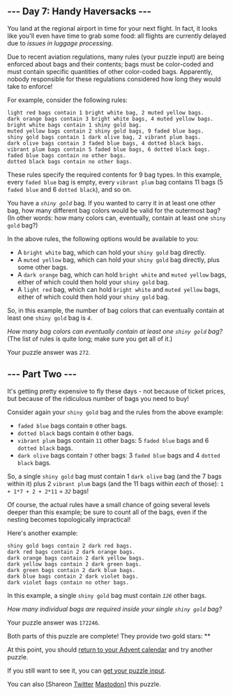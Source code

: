 
<!DOCTYPE html>
<html lang="en-us">
<head>
<meta charset="utf-8"/>
<title>Day 7 - Advent of Code 2020</title>
<!--[if lt IE 9]><script src="/static/html5.js"></script><![endif]-->
<link href='//fonts.googleapis.com/css?family=Source+Code+Pro:300&subset=latin,latin-ext' rel='stylesheet' type='text/css'/>
<link rel="stylesheet" type="text/css" href="/static/style.css?25"/>
<link rel="stylesheet alternate" type="text/css" href="/static/highcontrast.css?0" title="High Contrast"/>
<link rel="shortcut icon" href="/favicon.png"/>
</head><!--




Oh, hello!  Funny seeing you here.

I appreciate your enthusiasm, but you aren't going to find much down here.
There certainly aren't clues to any of the puzzles.  The best surprises don't
even appear in the source until you unlock them for real.

Please be careful with automated requests; I'm not a massive company, and I can
only take so much traffic.  Please be considerate so that everyone gets to play.

If you're curious about how Advent of Code works, it's running on some custom
Perl code. Other than a few integrations (auth, analytics, social media), I
built the whole thing myself, including the design, animations, prose, and all
of the puzzles.

The puzzles are most of the work; preparing a new calendar and a new set of
puzzles each year takes all of my free time for 4-5 months. A lot of effort
went into building this thing - I hope you're enjoying playing it as much as I
enjoyed making it for you!

If you'd like to hang out, I'm @ericwastl on Twitter.

- Eric Wastl


















































-->
<body>
<header><div><h1 class="title-global"><a href="/">Advent of Code</a></h1><nav><ul><li><a href="/2020/about">[About]</a></li><li><a href="/2020/events">[Events]</a></li><li><a href="https://teespring.com/stores/advent-of-code" target="_blank">[Shop]</a></li><li><a href="/2020/settings">[Settings]</a></li><li><a href="/2020/auth/logout">[Log Out]</a></li></ul></nav><div class="user">Sam Colburn <span class="star-count">14*</span></div></div><div><h1 class="title-event">&nbsp;&nbsp;&nbsp;<span class="title-event-wrap">var y=</span><a href="/2020">2020</a><span class="title-event-wrap">;</span></h1><nav><ul><li><a href="/2020">[Calendar]</a></li><li><a href="/2020/support">[AoC++]</a></li><li><a href="/2020/sponsors">[Sponsors]</a></li><li><a href="/2020/leaderboard">[Leaderboard]</a></li><li><a href="/2020/stats">[Stats]</a></li></ul></nav></div></header>

<div id="sidebar">
<div id="sponsor"><div class="quiet">Our <a href="/2020/sponsors">sponsors</a> help make Advent of Code possible:</div><div class="sponsor"><a href="https://digit.co/" target="_blank" onclick="if(ga)ga('send','event','sponsor','sidebar',this.href);" rel="noopener">Digit</a> - Help people automate their money and become financially healthy! Interested in fintech? Email us at aoc@digit.co</div></div>
</div><!--/sidebar-->

<main>
<script>window.addEventListener('click', function(e,s,r){if(e.target.nodeName==='CODE'&&e.detail===3){s=window.getSelection();s.removeAllRanges();r=document.createRange();r.selectNodeContents(e.target);s.addRange(r);}});</script>
<article class="day-desc"><h2>--- Day 7: Handy Haversacks ---</h2><p>You land at the regional airport in time for your next flight. In fact, it looks like you'll even have time to grab some food: all flights are currently delayed due to <em>issues in luggage processing</em>.</p>
<p>Due to recent aviation regulations, many rules (your puzzle input) are being enforced about bags and their contents; bags must be color-coded and must contain specific quantities of other color-coded bags. Apparently, nobody responsible for these regulations considered how long they would take to enforce!</p>
<p>For example, consider the following rules:</p>
<pre><code>light red bags contain 1 bright white bag, 2 muted yellow bags.
dark orange bags contain 3 bright white bags, 4 muted yellow bags.
bright white bags contain 1 shiny gold bag.
muted yellow bags contain 2 shiny gold bags, 9 faded blue bags.
shiny gold bags contain 1 dark olive bag, 2 vibrant plum bags.
dark olive bags contain 3 faded blue bags, 4 dotted black bags.
vibrant plum bags contain 5 faded blue bags, 6 dotted black bags.
faded blue bags contain no other bags.
dotted black bags contain no other bags.
</code></pre>
<p>These rules specify the required contents for 9 bag types. In this example, every <code>faded blue</code> bag is empty, every <code>vibrant plum</code> bag contains 11 bags (5 <code>faded blue</code> and 6 <code>dotted black</code>), and so on.</p>
<p>You have a <code><em>shiny gold</em></code> bag. If you wanted to carry it in at least one other bag, how many different bag colors would be valid for the outermost bag? (In other words: how many colors can, eventually, contain at least one <code>shiny gold</code> bag?)</p>
<p>In the above rules, the following options would be available to you:</p>
<ul>
<li>A <code>bright white</code> bag, which can hold your <code>shiny gold</code> bag directly.</li>
<li>A <code>muted yellow</code> bag, which can hold your <code>shiny gold</code> bag directly, plus some other bags.</li>
<li>A <code>dark orange</code> bag, which can hold <code>bright white</code> and <code>muted yellow</code> bags, either of which could then hold your <code>shiny gold</code> bag.</li>
<li>A <code>light red</code> bag, which can hold <code>bright white</code> and <code>muted yellow</code> bags, either of which could then hold your <code>shiny gold</code> bag.</li>
</ul>
<p>So, in this example, the number of bag colors that can eventually contain at least one <code>shiny gold</code> bag is <code><em>4</em></code>.</p>
<p><em>How many bag colors can eventually contain at least one <code>shiny gold</code> bag?</em> (The list of rules is quite long; make sure you get all of it.)</p>
</article>
<p>Your puzzle answer was <code>272</code>.</p><article class="day-desc"><h2 id="part2">--- Part Two ---</h2><p>It's getting pretty expensive to fly these days - not because of ticket prices, but because of the ridiculous number of bags you need to buy!</p>
<p>Consider again your <code>shiny gold</code> bag and the rules from the above example:</p>
<ul>
<li><code>faded blue</code> bags contain <code>0</code> other bags.</li>
<li><code>dotted black</code> bags contain <code>0</code> other bags.</li>
<li><code>vibrant plum</code> bags contain <code>11</code> other bags: 5 <code>faded blue</code> bags and 6 <code>dotted black</code> bags.</li>
<li><code>dark olive</code> bags contain <code>7</code> other bags: 3 <code>faded blue</code> bags and 4 <code>dotted black</code> bags.</li>
</ul>
<p>So, a single <code>shiny gold</code> bag must contain 1 <code>dark olive</code> bag (and the 7 bags within it) plus 2 <code>vibrant plum</code> bags (and the 11 bags within <em>each</em> of those): <code>1 + 1*7 + 2 + 2*11</code> = <code><em>32</em></code> bags!</p>
<p>Of course, the actual rules have a <span title="100%">small</span> chance of going several levels deeper than this example; be sure to count all of the bags, even if the nesting becomes topologically impractical!</p>
<p>Here's another example:</p>
<pre><code>shiny gold bags contain 2 dark red bags.
dark red bags contain 2 dark orange bags.
dark orange bags contain 2 dark yellow bags.
dark yellow bags contain 2 dark green bags.
dark green bags contain 2 dark blue bags.
dark blue bags contain 2 dark violet bags.
dark violet bags contain no other bags.
</code></pre>
<p>In this example, a single <code>shiny gold</code> bag must contain <code><em>126</em></code> other bags.</p>
<p><em>How many individual bags are required inside your single <code>shiny gold</code> bag?</em></p>
</article>
<p>Your puzzle answer was <code>172246</code>.</p><p class="day-success">Both parts of this puzzle are complete! They provide two gold stars: **</p>
<p>At this point, you should <a href="/2020">return to your Advent calendar</a> and try another puzzle.</p>
<p>If you still want to see it, you can <a href="7/input" target="_blank">get your puzzle input</a>.</p>
<p>You can also <span class="share">[Share<span class="share-content">on
  <a href="https://twitter.com/intent/tweet?text=I%27ve+completed+%22Handy+Haversacks%22+%2D+Day+7+%2D+Advent+of+Code+2020&amp;url=https%3A%2F%2Fadventofcode%2Ecom%2F2020%2Fday%2F7&amp;related=ericwastl&amp;hashtags=AdventOfCode" target="_blank">Twitter</a>
  <a href="javascript:void(0);" onclick="var mastodon_instance=prompt('Mastodon Instance / Server Name?'); if(typeof mastodon_instance==='string' && mastodon_instance.length){this.href='https://'+mastodon_instance+'/share?text=I%27ve+completed+%22Handy+Haversacks%22+%2D+Day+7+%2D+Advent+of+Code+2020+%23AdventOfCode+https%3A%2F%2Fadventofcode%2Ecom%2F2020%2Fday%2F7'}else{return false;}" target="_blank">Mastodon</a
></span>]</span> this puzzle.</p>
</main>

<!-- ga -->
<script>
(function(i,s,o,g,r,a,m){i['GoogleAnalyticsObject']=r;i[r]=i[r]||function(){
(i[r].q=i[r].q||[]).push(arguments)},i[r].l=1*new Date();a=s.createElement(o),
m=s.getElementsByTagName(o)[0];a.async=1;a.src=g;m.parentNode.insertBefore(a,m)
})(window,document,'script','//www.google-analytics.com/analytics.js','ga');
ga('create', 'UA-69522494-1', 'auto');
ga('set', 'anonymizeIp', true);
ga('send', 'pageview');
</script>
<!-- /ga -->
</body>
</html>
